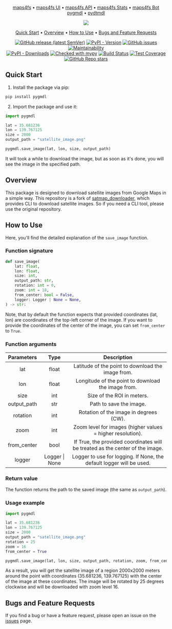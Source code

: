 <p align="center">
<a href="https://github.com/iwatkot/maps4fs">maps4fs</a> •
<a href="https://github.com/iwatkot/maps4fsui">maps4fs UI</a> •
<a href="https://github.com/iwatkot/maps4fsapi">maps4fs API</a> •
<a href="https://github.com/iwatkot/maps4fsstats">maps4fs Stats</a> •
<a href="https://github.com/iwatkot/maps4fsbot">maps4fs Bot</a><br>
<a href="https://github.com/iwatkot/pygmdl">pygmdl</a> •
<a href="https://github.com/iwatkot/pydtmdl">pydtmdl</a>
</p>

<div align="center" markdown>
<img src="https://github.com/user-attachments/assets/4ecd8574-6fbd-4541-bb3b-17767df410dd">
</a>

<p align="center">
  <a href="#Quick-Start">Quick Start</a> •
  <a href="#Overview">Overview</a> • 
  <a href="How-to-Use">How to Use</a> •
  <a href="Bugs-and-Feature-Requests">Bugs and Feature Requests</a>
</p>

[![GitHub release (latest SemVer)](https://img.shields.io/github/v/release/iwatkot/pygmdl)](https://github.com/iwatkot/pygmdl/releases)
[![PyPI - Version](https://img.shields.io/pypi/v/pygmdl)](https://pypi.org/project/pygmdl)
[![GitHub issues](https://img.shields.io/github/issues/iwatkot/pygmdl)](https://github.com/iwatkot/pygmdl/issues)
[![Maintainability](https://api.codeclimate.com/v1/badges/373eb79586deebf5c264/maintainability)](https://codeclimate.com/github/iwatkot/pygmdl/maintainability)<br>
[![PyPI - Downloads](https://img.shields.io/pypi/dm/pygmdl)](https://pypi.org/project/pygmdl)
[![Checked with mypy](https://www.mypy-lang.org/static/mypy_badge.svg)](https://mypy-lang.org/)
[![Build Status](https://github.com/iwatkot/pygmdl/actions/workflows/checks.yml/badge.svg)](https://github.com/iwatkot/pygmdl/actions)
[![Test Coverage](https://api.codeclimate.com/v1/badges/373eb79586deebf5c264/test_coverage)](https://codeclimate.com/github/iwatkot/pygmdl/test_coverage)
[![GitHub Repo stars](https://img.shields.io/github/stars/iwatkot/pygmdl)](https://github.com/iwatkot/pygmdl/stargazers)<br>

</div>

## Quick Start
1. Install the package via pip:

```bash
pip install pygmdl
```

2. Import the package and use it:

```python
import pygmdl

lat = 35.681236
lon = 139.767125
size = 2000
output_path = "satellite_image.png"

pygmdl.save_image(lat, lon, size, output_path)
```

It will took a while to download the image, but as soon as it's done, you will see the image in the specified path.

## Overview

This package is designed to download satellite images from Google Maps in a simple way. This repository is a fork of [satmap_downloader](https://github.com/Paint-a-Farm/satmap_downloader), which provides CLI to download satellite images. So if you need a CLI tool, please use the original repository.

## How to Use

Here, you'll find the detailed explanation of the `save_image` function.

### Function signature

```python
def save_image(
    lat: float,
    lon: float,
    size: int,
    output_path: str,
    rotation: int = 0,
    zoom: int = 18,
    from_center: bool = False,
    logger: Logger | None = None,
) -> str:
```

Note, that by default the function expects that provided coordinates (lat, lon) are coordinates of the top-left corner of the image. If you want to provide the coordinates of the center of the image, you can set `from_center` to `True`.

### Function arguments

|      Parameters      |              Type              |                    Description                     |
| :------------------: | :----------------------------: | :------------------------------------------------: |
|         lat          |            float             | Latitude of the point to download the image from. |
|         lon          |            float             | Longitude of the point to download the image from.|
|         size         |            int               | Size of the ROI in meters.                     |
|     output_path      |            str               | Path to save the image.                           |
|      rotation        |            int               | Rotation of the image in degrees (CW).            |
|         zoom         |            int               | Zoom level for images (higher values = higher resolution). |
|     from_center      |            bool              | If True, the provided coordinates will be treated as the center of the image. |
|       logger         | Logger \| None | Logger to use for logging. If None, the default logger will be used. |

### Return value
The function returns the path to the saved image (the same as `output_path`).

### Usage example

```python
import pygmdl

lat = 35.681236
lon = 139.767125
size = 2000
output_path = "satellite_image.png"
rotation = 25
zoom = 16
from_center = True

pygmdl.save_image(lat, lon, size, output_path, rotation, zoom, from_center)
```

As a result, you will get the satellite image of a region 2000x2000 meters around the point with coordinates (35.681236, 139.767125) with the center of the image at these coordinates. The image will be rotated by 25 degrees clockwise and will be downloaded with zoom level 16.

## Bugs and Feature Requests

If you find a bug or have a feature request, please open an issue on the [issues](https://github.com/iwatkot/pygmdl/issues) page.
